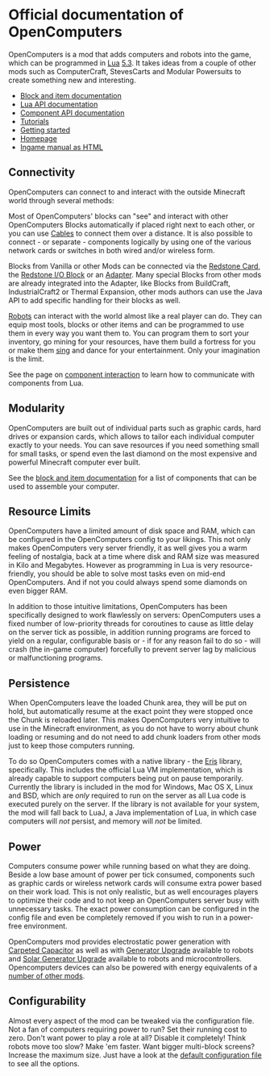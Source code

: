 # Official documentation of OpenComputers

OpenComputers is a mod that adds computers and robots into the game,
which can be programmed in [Lua](http://www.lua.org/)
[5.3](http://www.lua.org/manual/5.3/manual.html). It takes ideas from a
couple of other mods such as ComputerCraft, StevesCarts and Modular
Powersuits to create something new and interesting.

- [Block and item documentation](/#contents)
- [Lua API documentation](api)
- [Component API documentation](component)
- [Tutorials](tutorial)
- [Getting started](/tutorial/oc1_basic_computer)
- [Homepage](http://oc.cil.li/)
- [Ingame manual as HTML](https://oc.shadowkat.net/)

## Connectivity

OpenComputers can connect to and interact with the outside Minecraft
world through several methods:

Most of OpenComputers' blocks can "see" and interact with other
OpenComputers Blocks automatically if placed right next to each other,
or you can use [Cables](/block/cable) to connect them over a distance.
It is also possible to connect - or separate - components logically by
using one of the various network cards or switches in both wired and/or
wireless form.

Blocks from Vanilla or other Mods can be connected via the [Redstone
Card](/item/redstone_card), the [Redstone I/O Block](/block/redstone_io)
or an [Adapter](/block/adapter). Many special Blocks from other mods are
already integrated into the Adapter, like Blocks from BuildCraft,
IndustrialCraft2 or Thermal Expansion, other mods authors can use the
Java API to add specific handling for their blocks as well.

[Robots](/block/robot) can interact with the world almost like a real
player can do. They can equip most tools, blocks or other items and can
be programmed to use them in every way you want them to. You can program
them to sort your inventory, go mining for your resources, have them
build a fortress for you or make them [sing](/api/note) and dance for
your entertainment. Only your imagination is the limit.

See the page on [component interaction](/component/component_access) to
learn how to communicate with components from Lua.

## Modularity

OpenComputers are built out of individual parts such as graphic cards,
hard drives or expansion cards, which allows to tailor each individual
computer exactly to your needs. You can save resources if you need
something small for small tasks, or spend even the last diamond on the
most expensive and powerful Minecraft computer ever built.

See the [block and item documentation](/#contents) for a list of
components that can be used to assemble your computer.

## Resource Limits

OpenComputers have a limited amount of disk space and RAM, which can be
configured in the OpenComputers config to your likings. This not only
makes OpenComputers very server friendly, it as well gives you a warm
feeling of nostalgia, back at a time where disk and RAM size was
measured in Kilo and Megabytes. However as programming in Lua is very
resource-friendly, you should be able to solve most tasks even on
mid-end OpenComputers. And if not you could always spend some diamonds
on even bigger RAM.

In addition to those intuitive limitations, OpenComputers has been
specifically designed to work flawlessly on servers: OpenComputers uses
a fixed number of low-priority threads for coroutines to cause as little
delay on the server tick as possible, in addition running programs are
forced to yield on a regular, configurable basis or - if for any reason
fail to do so - will crash (the in-game computer) forcefully to prevent
server lag by malicious or malfunctioning programs.

## Persistence

When OpenComputers leave the loaded Chunk area, they will be put on
hold, but automatically resume at the exact point they were stopped once
the Chunk is reloaded later. This makes OpenComputers very intuitive to
use in the Minecraft environment, as you do not have to worry about
chunk loading or resuming and do not need to add chunk loaders from
other mods just to keep those computers running.

To do so OpenComputers comes with a native library - the
[Eris](https://github.com/fnuecke/eris) library, specifically. This
includes the official Lua VM implementation, which is already capable to
support computers being put on pause temporarily. Currently the library
is included in the mod for Windows, Mac OS X, Linux and BSD, which are
*only* required to run on the server as all Lua code is executed
purely on the server. If the library is not available for your system,
the mod will fall back to LuaJ, a Java implementation of Lua, in which
case computers will *not* persist, and memory will *not* be limited.

## Power

Computers consume power while running based on what they are doing.
Beside a low base amount of power per tick consumed, components such as
graphic cards or wireless network cards will consume extra power based
on their work load. This is not only realistic, but as well encourages
players to optimize their code and to not keep an OpenComputers server
busy with unnecessary tasks. The exact power consumption can be
configured in the config file and even be completely removed if you wish
to run in a power-free environment.

OpenComputers mod provides electrostatic power generation with
[Carpeted Capacitor](/block/carpeted_capacitor) as well as with
[Generator Upgrade](/item/generator_upgrade) available to robots and
[Solar Generator Upgrade](/item/solar_generator_upgrade) available to robots
and microcontrollers. Opencomputers devices can also be powered with
energy equivalents of a [number of other mods](crossmod_interoperation#power).

## Configurability

Almost every aspect of the mod can be tweaked via the configuration
file. Not a fan of computers requiring power to run? Set their running
cost to zero. Don't want power to play a role at all? Disable it
completely! Think robots move too slow? Make 'em faster. Want bigger
multi-block screens? Increase the maximum size. Just have a look at the
[default configuration file](https://github.com/MightyPirates/OpenComputers/blob/master-MC1.7.10/src/main/resources/application.conf)
to see all the options.